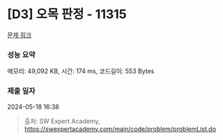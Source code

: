 # [D3] 오목 판정 - 11315 

[문제 링크](https://swexpertacademy.com/main/code/problem/problemDetail.do?contestProbId=AXaSUPYqPYMDFASQ) 

### 성능 요약

메모리: 49,092 KB, 시간: 174 ms, 코드길이: 553 Bytes

### 제출 일자

2024-05-18 16:38



> 출처: SW Expert Academy, https://swexpertacademy.com/main/code/problem/problemList.do